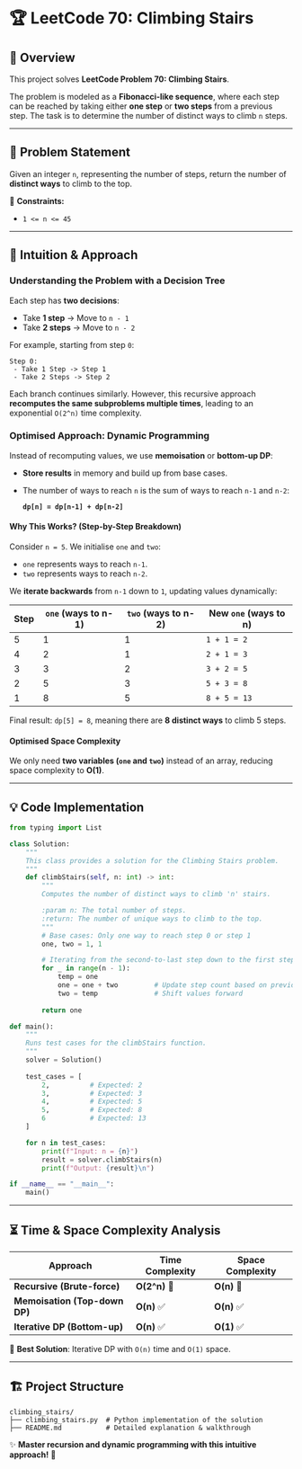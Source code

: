 # 🏆 LeetCode 70: Climbing Stairs

## 📌 Overview
This project solves **LeetCode Problem 70: Climbing Stairs**.

The problem is modeled as a **Fibonacci-like sequence**, where each step can be reached by taking either **one step** or **two steps** from a previous step. The task is to determine the number of distinct ways to climb `n` steps.

---

## 🎯 Problem Statement
Given an integer `n`, representing the number of steps, return the number of **distinct ways** to climb to the top.

🔹 **Constraints:**
- `1 <= n <= 45`

---

## 🚀 Intuition & Approach
### **Understanding the Problem with a Decision Tree**
Each step has **two decisions**:
- Take **1 step** → Move to `n - 1`
- Take **2 steps** → Move to `n - 2`

For example, starting from step `0`:
```
Step 0:
 - Take 1 Step -> Step 1
 - Take 2 Steps -> Step 2
```
Each branch continues similarly. However, this recursive approach **recomputes the same subproblems multiple times**, leading to an exponential `O(2^n)` time complexity.

### **Optimised Approach: Dynamic Programming**
Instead of recomputing values, we use **memoisation** or **bottom-up DP**:
- **Store results** in memory and build up from base cases.
- The number of ways to reach `n` is the sum of ways to reach `n-1` and `n-2`:
  
  **`dp[n] = dp[n-1] + dp[n-2]`**

#### **Why This Works? (Step-by-Step Breakdown)**
Consider `n = 5`. We initialise `one` and `two`:
- `one` represents ways to reach `n-1`.
- `two` represents ways to reach `n-2`.

We **iterate backwards** from `n-1` down to `1`, updating values dynamically:

| Step | `one` (ways to n-1) | `two` (ways to n-2) | New `one` (ways to n) |
|------|---------------------|---------------------|-----------------|
| 5    | 1                   | 1                   | `1 + 1 = 2`       |
| 4    | 2                   | 1                   | `2 + 1 = 3`       |
| 3    | 3                   | 2                   | `3 + 2 = 5`       |
| 2    | 5                   | 3                   | `5 + 3 = 8`       |
| 1    | 8                   | 5                   | `8 + 5 = 13`      |

Final result: `dp[5] = 8`, meaning there are **8 distinct ways** to climb 5 steps.

#### **Optimised Space Complexity**
We only need **two variables (`one` and `two`)** instead of an array, reducing space complexity to **O(1)**.

---

## 💡 Code Implementation
```python
from typing import List

class Solution:
    """
    This class provides a solution for the Climbing Stairs problem.
    """
    def climbStairs(self, n: int) -> int:
        """
        Computes the number of distinct ways to climb 'n' stairs.

        :param n: The total number of steps.
        :return: The number of unique ways to climb to the top.
        """
        # Base cases: Only one way to reach step 0 or step 1
        one, two = 1, 1

        # Iterating from the second-to-last step down to the first step
        for _ in range(n - 1):
            temp = one
            one = one + two         # Update step count based on previous two steps
            two = temp              # Shift values forward
        
        return one

def main():
    """
    Runs test cases for the climbStairs function.
    """
    solver = Solution()
    
    test_cases = [
        2,          # Expected: 2
        3,          # Expected: 3
        4,          # Expected: 5
        5,          # Expected: 8
        6           # Expected: 13
    ]

    for n in test_cases:
        print(f"Input: n = {n}")
        result = solver.climbStairs(n)
        print(f"Output: {result}\n")

if __name__ == "__main__":
    main()
```

---

## ⏳ **Time & Space Complexity Analysis**
| Approach | Time Complexity | Space Complexity |
|----------|----------------|------------------|
| **Recursive (Brute-force)** | **O(2^n)** 🚫 | **O(n)** 🚫 |
| **Memoisation (Top-down DP)** | **O(n)** ✅ | **O(n)** ✅ |
| **Iterative DP (Bottom-up)** | **O(n)** ✅ | **O(1)** ✅ |

🔹 **Best Solution**: Iterative DP with `O(n)` time and `O(1)` space.

---

## **🏗 Project Structure**
```
climbing_stairs/
├── climbing_stairs.py  # Python implementation of the solution
├── README.md           # Detailed explanation & walkthrough
```

✨ **Master recursion and dynamic programming with this intuitive approach!** 🚀

